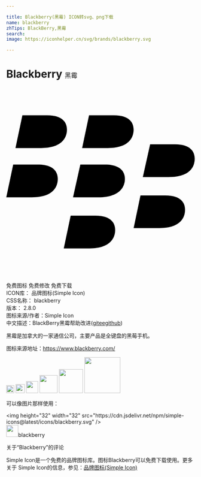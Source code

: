 ```yaml
---

title: Blackberry(黑霉) ICON转svg、png下载
name: blackberry
zhTips: BlackBerry,黑霉
search: 
image: https://iconhelper.cn/svg/brands/blackberry.svg

---
```


# Blackberry  <small style="font-size: 60%;font-weight: 100">黑霉</small>

<div id="svg" class="svg-wrap">
<svg role="img" xmlns="http://www.w3.org/2000/svg" viewBox="0 0 24 24"><title>Blackberry icon</title><path d="M2.05 3.54L1.17 7.7H4.45C6.97 7.7 7.73 6.47 7.73 5.36C7.73 4.54 7.26 3.54 5.21 3.54H2.05M10.54 3.54L9.66 7.7H12.94C15.5 7.7 16.22 6.47 16.22 5.36C16.22 4.54 15.75 3.54 13.7 3.54H10.54M18.32 7.23L17.39 11.39H20.67C23.24 11.39 24 10.22 24 9.05C24 8.23 23.53 7.23 21.5 7.23H18.32M.88 9.8L0 13.96H3.28C5.85 13.96 6.56 12.73 6.56 11.62C6.56 10.8 6.09 9.8 4.04 9.8H.88M9.43 9.8L8.5 13.96H11.77C14.34 13.96 15.11 12.73 15.11 11.62C15.11 10.8 14.64 9.8 12.59 9.8H9.42M17.09 13.73L16.22 17.88H19.5C22 17.88 22.77 16.71 22.77 15.54C22.77 14.72 22.3 13.73 20.26 13.73H17.09M8.2 16.3L7.32 20.46H10.6C13.11 20.46 13.87 19.23 13.87 18.12C13.87 17.3 13.41 16.3 11.36 16.3H8.2Z"/></svg>
</div>
<detail full-name='blackberry'></detail>

<div class="detail-page">
<p>
<span><span class="badge-success badge">免费图标</span> <span class="badge-success badge">免费修改</span>  <span class="badge-success badge">免费下载</span> </span>
<br/>
<span>
ICON库：
<span class="badge-secondary badge">品牌图标(Simple Icon)</span> 
</span>
<br/>
<span>
CSS名称：
<span class="badge-secondary badge">blackberry</span> 
</span>

<br/>
<span>
版本：
<span class="badge-secondary badge">2.8.0</span> 
</span>
<br/>
<span>图标来源/作者：<span class="badge-light badge">Simple Icon</span></span> 
<br/>
<span class="zh-detail">中文描述：<span class="badge-primary badge">BlackBerry</span><span class="badge-primary badge">黑霉</span><span class="help-link"><span>帮助改进</span>(<a href="https://gitee.com/liuwave/icon-helper/edit/master/json/brands/blackberry.json" target="_blank" rel="noopener noreferrer">gitee</a><a href="https://github.com/liuwave/icon-helper/edit/master/json/brands/blackberry.json" target="_blank" rel="noopener noreferrer">github</a></span>)</span><br/>
</p>
</div><div class="description description alert alert-light"><p>黑霉是加拿大的一家通信公司，主要产品是全键盘的黑莓手机。</p><p>图标来源地址：<a href="https://www.blackberry.com/" target="_blank" rel="noopener noreferrer">https://www.blackberry.com/</a></p></div>
<div class="alert alert-dark">
<img height="21" width="21" src="https://cdn.jsdelivr.net/npm/simple-icons@latest/icons/blackberry.svg" />
<img height="24" width="24" src="https://cdn.jsdelivr.net/npm/simple-icons@latest/icons/blackberry.svg" />
<img height="32" width="32" src="https://cdn.jsdelivr.net/npm/simple-icons@latest/icons/blackberry.svg" />
<img height="48" width="48" src="https://cdn.jsdelivr.net/npm/simple-icons@latest/icons/blackberry.svg" />
<img height="64" width="64" src="https://cdn.jsdelivr.net/npm/simple-icons@latest/icons/blackberry.svg" />
<img height="96" width="96" src="https://cdn.jsdelivr.net/npm/simple-icons@latest/icons/blackberry.svg" />

</div>
<div>
  <p>可以像图片那样使用：    
  </p>
  <div class="alert alert-primary" style="font-size: 14px">
    &lt;img height="32" width="32" src="https://cdn.jsdelivr.net/npm/simple-icons@latest/icons/blackberry.svg" /&gt;
    <copy-btn content='<img height="32" width="32" src="https://cdn.jsdelivr.net/npm/simple-icons@latest/icons/blackberry.svg" />'></copy-btn>
  </div>
  <div class="alert alert-secondary">
    <img height="32" width="32" src="https://cdn.jsdelivr.net/npm/simple-icons@latest/icons/blackberry.svg" />blackberry
    <copy-btn content="blackberry" btn-title="复制图标名称"></copy-btn>
  </div>
</div>

<Vssue title="关于“Blackberry”的评论" >关于“Blackberry”的评论</Vssue>


<div><p>Simple Icon是一个免费的品牌图标库。图标Blackberry可以免费下载使用。更多关于  Simple Icon的信息，参见：<a target="_blank" href="https://iconhelper.cn/brands.html">品牌图标(Simple Icon)</a>
</p></div>
